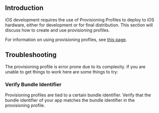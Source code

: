 ## Introduction

iOS development requires the use of Provisioning Profiles to deploy to iOS hardware, either for development or for final distribution. This section will discuss how to create and use provisioning profiles.

For information on using provisioning profiles, see [this page](http://developer.xamarin.com/guides/ios/getting_started/installation/device_provisioning/).

## Troubleshooting

The provisioning profile is error prone due to its complexity. If you are unable to get things to work here are some things to try:

### Verify Bundle Identifier

Provisioning profiles are tied to a certain bundle identifier. Verify that the bundle identifier of your app matches the bundle identifier in the provisioning profile.
